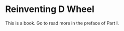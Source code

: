 Reinventing D Wheel
===================

This is a book. Go to read more in the preface of Part I.

